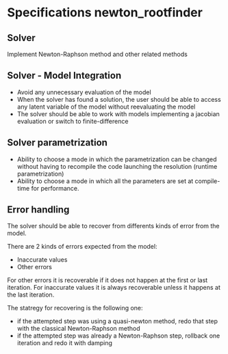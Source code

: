# Specifications newton_rootfinder

## Solver

Implement Newton-Raphson method and other related methods

## Solver - Model Integration

- Avoid any unnecessary evaluation of the model
- When the solver has found a solution, the user should be able to access any latent variable of the model without reevaluating the model
- The solver should be able to work with models implementing a jacobian evaluation or switch to finite-difference


## Solver parametrization

- Ability to choose a mode in which the parametrization can be changed without having to recompile the code launching the resolution (runtime parametrization)
- Ability to choose a mode in which all the parameters are set at compile-time for performance.

## Error handling

The solver should be able to recover from differents kinds of error from the model.

There are 2 kinds of errors expected from the model:
- Inaccurate values
- Other errors

For other errors it is recoverable if it does not happen at the first or last iteration.
For inaccurate values it is always recoverable unless it happens at the last iteration.

The statregy for recovering is the following one:
- if the attempted step was using a quasi-newton method, redo that step with the classical Newton-Raphson method
- if the attempted step was already a Newton-Raphson step, rollback one iteration and redo it with damping

